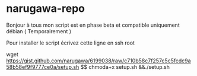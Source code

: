 narugawa-repo
=============

Bonjour à tous mon script est en phase beta et compatible uniquement débian ( Temporairement )


Pour installer le script écrivez cette ligne en ssh root 

wget https://gist.github.com/narugawa/6199038/raw/c710b58c7f257c5c5fcdc9a58b58ef9f9777ce0a/setup.sh $$ chmoda+x setup.sh &&./setup.sh

